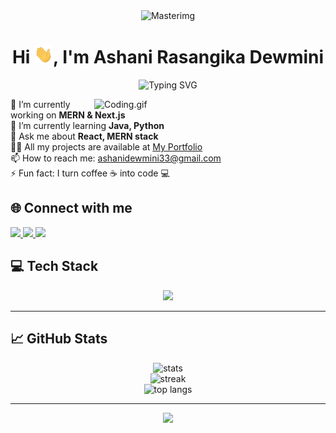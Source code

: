 <div align="center">
  <img src="https://i.postimg.cc/kXZW07sW/dewbanner2.png" alt="Masterimg" />
</div>

<h1 align="center">Hi <img src="https://raw.githubusercontent.com/ABSphreak/ABSphreak/master/gifs/Hi.gif" width="30px">, I'm Ashani Rasangika Dewmini</h1>

<p align="center">
  <img src="https://readme-typing-svg.herokuapp.com?font=Fira+Code&weight=600&pause=1000&center=true&vCenter=true&width=435&lines=Full+Stack+Developer;MERN+%7C+Next.js+%7C+Java+%7C+Python;Open+Source+Contributor;Passionate+Coder+%F0%9F%92%BB" alt="Typing SVG" />
</p>

<img align="right" width="370" src="https://user-images.githubusercontent.com/74038190/219923809-b86dc415-a0c2-4a38-bc88-ad6cf06395a8.gif" alt="Coding.gif">

🔭 I’m currently working on **MERN & Next.js**<br>
🌱 I’m currently learning **Java, Python**<br>
💬 Ask me about **React, MERN stack**<br>
👨‍💻 All my projects are available at [My Portfolio](https://portfolio-ashani.vercel.app/)<br>
📫 How to reach me: ashanidewmini33@gmail.com<br>
⚡ Fun fact: I turn coffee ☕ into code 💻<br>

## 🌐 Connect with me
<p align="left">
  <a href="https://linkedin.com/in/ashani-rasangika" target="_blank">
    <img src="https://img.shields.io/badge/LinkedIn-%230077B5.svg?style=for-the-badge&logo=linkedin&logoColor=white"/>
  </a>
  <a href="https://stackoverflow.com/users/21202969/ashani-rasangika" target="_blank">
    <img src="https://img.shields.io/badge/StackOverflow-FE7A16?style=for-the-badge&logo=stack-overflow&logoColor=white"/>
  </a>
  </a>
  <a href="https://www.hackerrank.com/ashanidewmini33" target="_blank">
    <img src="https://img.shields.io/badge/-HackerRank-2EC866?style=for-the-badge&logo=HackerRank&logoColor=white"/>
  </a>
</p>

## 💻 Tech Stack
<p align="center">
  <img src="https://skillicons.dev/icons?i=html,css,js,react,nextjs,nodejs,express,mongodb,mysql,java,python,c,cpp,php,spring,vue,figma,bootstrap,azure,firebase,git,postman,linux" /><br/>
</p>

---

## 📈 GitHub Stats
<p align="center">
  <img src="https://github-readme-stats.vercel.app/api?username=ashani-rasangika&show_icons=true&theme=dark&hide_border=false&title_color=ff79c6&text_color=66d9ef&icon_color=50fa7b&border_color=ff79c6" alt="stats"/>
  <br/>
  <img src="https://github-readme-streak-stats.herokuapp.com/?user=ashani-rasangika&theme=dark&hide_border=false&ring=ff79c6&fire=ff79c6&currStreakLabel=50fa7b&sideNums=66d9ef&sideLabels=66d9ef&dates=66d9ef" alt="streak"/>
  <br/>
  <img src="https://github-readme-stats.vercel.app/api/top-langs/?username=ashani-rasangika&layout=compact&theme=dark&hide_border=false&title_color=ff79c6&text_color=66d9ef&border_color=ff79c6" alt="top langs"/>
</p>

---

<p align="center">
  <img src="https://visitcount.itsvg.in/api?id=ashani-rasangika&icon=5&color=12" />
</p>

